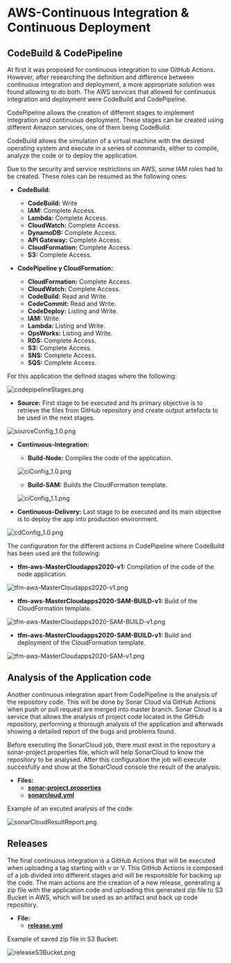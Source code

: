# AWS-Continuous Integration & Continuous Deployment

## CodeBuild & CodePipeline

At first it was proposed for continuous integration to use GitHub Actions. However, after researching the definition and difference between continuous integration and deployment, a more appropriate solution was found allowing to do both. The AWS services that allowed for continuous integration and deployment were CodeBuild and CodePipeline. 

CodePipeline allows the creation of different stages to implement integration and continuous deployment. These stages can be created using different Amazon services, one of them being CodeBuild. 

CodeBuild allows the simulation of a virtual machine with the desired operating system and execute in a series of commands, either to compile, analyze the code or to deploy the application.

Due to the security and service restrictions on AWS, some IAM roles had to be created. These roles can be resumed as the following ones:

* **CodeBuild:**
    - **CodeBuild:** Write
    - **IAM:** Complete Access.
    - **Lambda:** Complete Access.
    - **CloudWatch:** Complete Access.
    - **DynamoDB:** Complete Access.
    - **API Gateway:** Complete Access.
    - **CloudFormation:** Complete Access.
    - **S3:** Complete Access.

* **CodePipeline y CloudFormation:**
    - **CloudFormation:** Complete Access.
    - **CloudWatch:** Complete Access.
    - **CodeBuild:** Read and Write.
    - **CodeCommit:** Read and Write.
    - **CodeDeploy:** Listing and Write.
    - **IAM:** Write.
    - **Lambda:** Listing and Write.
    - **OpsWorks:** Listing and Write.
    - **RDS:** Complete Access.
    - **S3:** Complete Access.
    - **SNS:** Complete Access.
    - **SQS:** Complete Access.

For this application the defined stages where the following:

![codepipelineStages.png](https://github.com/Gabriel-Acevedo/tfm-aws/blob/master/documentation/images/ci_cd/codepipelineStages.png)


* **Source:** First stage to be executed and its primary objective is to retrieve the files from GitHub repository and create output artefacts to be used in the next stages.

![sourceConfig_1.0.png](https://github.com/Gabriel-Acevedo/tfm-aws/blob/master/documentation/images/ci_cd/sourceConfig_1.0.png)

* **Continuous-Integration:** 

    - **Build-Node:** Compiles the code of the application.

    ![ciConfig_1.0.png](https://github.com/Gabriel-Acevedo/tfm-aws/blob/master/documentation/images/ci_cd/ciConfig_1.0.png)

    - **Build-SAM:** Builds the CloudFormation template.

    ![ciConfig_1.1.png](https://github.com/Gabriel-Acevedo/tfm-aws/blob/master/documentation/images/ci_cd/ciConfig_1.1.png)


* **Continuous-Delivery:** Last stage to be executed and its main objective is to deploy the app into production environment.

![cdConfig_1.0.png](https://github.com/Gabriel-Acevedo/tfm-aws/blob/master/documentation/images/ci_cd/cdConfig_1.0.png)


The configuration for the different actions in CodePipeline where CodeBuild has been used are the following:


* **tfm-aws-MasterCloudapps2020-v1:** Compilation of the code of the node application.

![tfm-aws-MasterCloudapps2020-v1.png](https://github.com/Gabriel-Acevedo/tfm-aws/blob/master/documentation/images/ci_cd/tfm-aws-MasterCloudapps2020-v1.png)


* **tfm-aws-MasterCloudapps2020-SAM-BUILD-v1:** Build of the CloudFormation template.

![tfm-aws-MasterCloudapps2020-SAM-BUILD-v1.png](https://github.com/Gabriel-Acevedo/tfm-aws/blob/master/documentation/images/ci_cd/tfm-aws-MasterCloudapps2020-SAM-BUILD-v1.png)


* **tfm-aws-MasterCloudapps2020-SAM-BUILD-v1:**  Build and deployment of the CloudFormation template.

![tfm-aws-MasterCloudapps2020-SAM-v1.png](https://github.com/Gabriel-Acevedo/tfm-aws/blob/master/documentation/images/ci_cd/tfm-aws-MasterCloudapps2020-SAM-v1.png)


## Analysis of the Application code

Another continuous integration apart from CodePipeline is the analysis of the repository code. This will be done by Sonar Cloud via GitHub Actions when push or pull request are merged into master branch. Sonar Cloud is a service that allows the analysis of project code located in the GitHub repository, performing a thorough analysis of the application and afterwads showing a detailed report of the bugs and problems found.

Before executing the SonarCloud job, there must exist in the repository a sonar-project.properties file, which will help SonarCloud to know the repository to be analysed. After this configuration the job will execute succesfully and show at the SonarCloud console the result of the analysis.

* **Files:**
    - **[sonar-project.properties](https://github.com/Gabriel-Acevedo/tfm-aws/blob/master/sonar-project.properties)**
    - **[sonarcloud.yml](https://github.com/Gabriel-Acevedo/tfm-aws/blob/master/.github/workflows/sonarcloud.yml)**

Example of an excuted analysis of the code:

![sonarCloudResultReport.png](../images/ci_cd/sonarCloudResultReport.png)


## Releases

The final continuous integration is a GitHub Actions that will be executed when uploading a tag starting with v or V. This GitHub Actions is composed of a job divided into different stages and will be responsible for backing up the code. The main actions are the creation of a new release, generating a zip file with the application code and uploading this generated zip file to S3 Bucket in AWS, which will be used as an artifact and back up code repository.

* **File:**
    - **[release.yml](https://github.com/Gabriel-Acevedo/tfm-aws/blob/master/.github/workflows/release.yml)**

Example of saved zip file in S3 Bucket:

![releaseS3Bucket.png](../images/ci_cd/releaseS3Bucket.png)